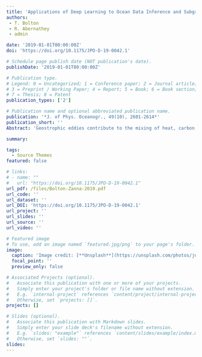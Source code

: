 ```yaml
---
title: 'Applications of Deep Learning to Ocean Data Inference and Subgrid Parameterization'
authors:
 - T. Bolton
 - R. Abernathey
 - admin

date: '2019-01-01T00:00:00Z'
doi: 'https://doi.org/10.1175/JPO-D-19-0042.1'

# Schedule page publish date (NOT publication's date).
publishDate: '2019-01-01T00:00:00Z'

# Publication type.
# Legend: 0 = Uncategorized; 1 = Conference paper; 2 = Journal article;
# 3 = Preprint / Working Paper; 4 = Report; 5 = Book; 6 = Book section;
# 7 = Thesis; 8 = Patent
publication_types: ['2']

# Publication name and optional abbreviated publication name.
publication: '*J. of Phys. Oceanogr., 49(10), 2601-2614*'
publication_short: ''
Abstract: 'Geostrophic eddies contribute to the mixing of heat, carbon, and other climatically important tracers. A passive tracer driven by satellite-derived surface velocity fields is used to study the regional and temporal variability of lateral eddy mixing in the North Atlantic. Using a quasi-Lagrangian diffusivity diagnostic, we show that the upstream region (80°–50°W) of the Gulf Stream jet exhibits a significant mixing barrier (with diffusivity of ≈1 × 103 m2 s−1), compared to the downstream region (50°–10°W), which displays no mixing suppression (≈10 × 103 m2 s−1). The interannual variability is 10%–20% of the time mean in both regions. By analyzing linear perturbations of mixing-length diffusivity expression, we show that the across-jet mixing in the upstream region is driven by variations in the mean flow, rather than eddy velocity. In the downstream region, both the mean flow and eddy velocity contribute to the temporal variability. Our results suggest that an eddy parameterization must take into account the along-jet variation of mixing, and within jets such diffusivities may be a simple function of jet strength.'

summary: 

tags:
  - Source Themes
featured: false

# links:
# - name: ""
#   url: "https://doi.org/10.1175/JPO-D-19-0042.1"
url_pdf: /files/Bolton-Zanna-2019.pdf
url_code: ''
url_dataset: ''
url_DOI: 'https://doi.org/10.1175/JPO-D-19-0042.1'
url_project: ''
url_slides: ''
url_source: ''
url_video: ''

# Featured image
# To use, add an image named `featured.jpg/png` to your page's folder.
image:
  caption: 'Image credit: [**Unsplash**](https://unsplash.com/photos/jdD8gXaTZsc)'
  focal_point: ''
  preview_only: false

# Associated Projects (optional).
#   Associate this publication with one or more of your projects.
#   Simply enter your project's folder or file name without extension.
#   E.g. `internal-project` references `content/project/internal-project/index.md`.
#   Otherwise, set `projects: []`.
projects: []

# Slides (optional).
#   Associate this publication with Markdown slides.
#   Simply enter your slide deck's filename without extension.
#   E.g. `slides: "example"` references `content/slides/example/index.md`.
#   Otherwise, set `slides: ""`.
slides:
---
```

